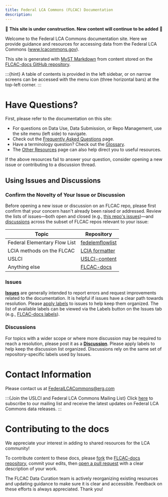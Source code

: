 ```yaml
---
title: Federal LCA Commons (FLCAC) Documentation
description:
---
```


🚧 **This site is under construction. New content will continue to be added** 🚧

Welcome to the Federal LCA Commons documentation site.
Here we provide guidance and resources for accessing data from the Federal LCA Commons (www.lcacommons.gov).

This site is generated with [MyST Markdown](https://mystmd.org/) from content stored on the [FLCAC-docs GitHub repository](https://github.com/FLCAC-admin/FLCAC-docs).

:::{hint}
A table of contents is provided in the left sidebar, or on narrow screens can be accessed with the menu icon (three horizontal bars) at the top-left corner.
:::

# Have Questions?
First, please refer to the documentation on this site:
 - For questions on Data Use, Data Submission, or Repo Management, use the site menu (left side) to navigate.
 - Check out the [Frequently Asked Questions](https://flcac-admin.github.io/FLCAC-docs/faq) page.
 - Have a terminology question? Check out the [Glossary](https://flcac-admin.github.io/FLCAC-docs/glossary).
 - The [Other Resources](https://flcac-admin.github.io/FLCAC-docs/otherresources) page can also help direct you to useful resources.

If the above resources fail to answer your question, consider opening a new issue or contributing to a discussion thread.

## Using Issues and Discussions

### Confirm the Novelty of Your Issue or Discussion
Before opening a new issue or discussion on an FLCAC repo, please first confirm that your concern hasn't already been raised or addressed. Review the lists of issues—both open and closed (e.g., [this repo's issues](https://github.com/FLCAC-admin/FLCAC-docs/issues?q=))—and [discussions](https://github.com/FLCAC-admin/FLCAC-docs/discussions) across the subset of FLCAC repos relevant to your issue:

 Topic | Repository
 --- | ---
 Federal Elementary Flow List | [fedelemflowlist](https://github.com/USEPA/fedelemflowlist)
 LCIA methods on the FLCAC | [LCIA formatter](https://github.com/USEPA/LCIAformatter)
 USLCI | [USLCI-content](https://github.com/FLCAC-admin/uslci-content)
 Anything else | [FLCAC-docs](https://github.com/FLCAC-admin/FLCAC-docs)

### Issues
[**Issues**](https://github.com/FLCAC-admin/FLCAC-docs/issues) are generally intended to report errors and request improvements related to the documentation.
It is helpful if issues have a clear path towards resolution.
Please [apply labels](https://docs.github.com/en/issues/using-labels-and-milestones-to-track-work/managing-labels#applying-a-label) to issues to help keep them organized. The list of available labels can be viewed via the Labels button on the Issues tab (e.g., [FLCAC-docs labels](https://github.com/FLCAC-admin/FLCAC-docs/labels)).

### Discussions
For topics with a wider scope or where more discussion may be required to reach a resolution, please post it as a [**Discussion**](https://github.com/FLCAC-admin/FLCAC-docs/discussions).
Please apply labels to help keep the discussion list organized.
Discussions rely on the same set of repository-specific labels used by Issues.


# Contact Information
Please contact us at FederalLCACommons@erg.com

:::{Join the USLCI and Federal LCA Commons Mailing List}
Click [here](mailto:federallcacommons@erg.com?subject=Add%20to%20Mailing%20List&body=Please%20add%20me%20to%20the%20FLCAC%20mailing%20list.) to subscribe to our mailing list and receive the latest updates on Federal LCA Commons data releases.
:::



# Contributing to the docs

We appreciate your interest in adding to shared resources for the LCA community!

To contribute content to these docs, please [fork](https://docs.github.com/en/pull-requests/collaborating-with-pull-requests/working-with-forks/about-forks) the [FLCAC-docs repository](https://github.com/FLCAC-admin/FLCAC-docs), commit your edits, then [open a pull request](https://docs.github.com/en/pull-requests/collaborating-with-pull-requests/proposing-changes-to-your-work-with-pull-requests/creating-a-pull-request-from-a-fork) with a clear description of your work.

The FLCAC Data Curation team is actively reorganizing existing resources and updating guidance to make sure it is clear and accessible. Feedback on these efforts is always appreciated. Thank you!
